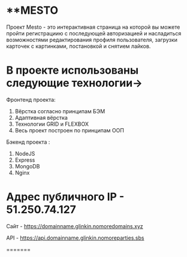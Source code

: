 # **MESTO

Проект Mesto - это интерактивная страница на которой вы можете пройти регистрациию с последующей авторизацией и насладиться возможностями редактирования профиля пользователя, загрузки карточек с картинками, постановкой и снятием лайков.

# В проекте использованы следующие технологии->

Фронтенд проекта:
1. Вёрстка согласно принципам БЭМ
2. Адаптивная вёрстка
3. Технологии GRID и FLEXBOX
4. Весь проект построен по принципам ООП

Бэкенд проекта :
1. NodeJS
2. Express
3. MongoDB
4. Nginx

# Адрес публичного IP - 51.250.74.127

Сайт - https://domainname.glinkin.nomoredomains.xyz

API - https://api.domainname.glinkin.nomoreparties.sbs

=======